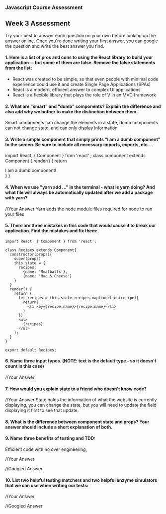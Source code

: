 ### Javascript Course Assessment

## Week 3 Assessment

Try your best to answer each question on your own before looking up the answer online. Once you're done writing your first answer, you can google the question and write the best answer you find.

#### 1. Here is a list of pros and cons to using the React library to build your application -- but some of them are false. Remove the false statements from the list:

- React was created to be simple, so that even people with minimal code experience could use it and create Single Page Applications (SPAs)
- React is a modern, efficient answer to complex UI applications
- React is a flexible library that plays the role of V in an MVC framework


 #### 2. What are "smart" and "dumb" components? Explain the difference and also add why we bother to make the distinction between them.

Smart components can change the elements in a state, dumb components can not change state, and can only display information

#### 3. Write a simple component that simply prints "I am a dumb component" to the screen. Be sure to include all necessary imports, exports, etc...

import React, { Component } from 'react' ;
class component extends Component {
  render() {
    return <div>
      I am a dumb component!
    </div>
  }
}

#### 4. When we use "yarn add ..." in the terminal - what is yarn doing? And what file will always be automatically updated after we add a package with yarn?


 //Your Answer
Yarn adds the node module files required for node to run your files


#### 5. There are three mistakes in this code that would cause it to break our application. Find the mistakes and fix them:

    import React, { Component } from 'react';

    class Recipes extends Component{
      constructor(props){
        super(props)
        this.state = {
          recipes:
            {name: 'Meatballs'},
            {name: 'Mac & Cheese'}
        }
      }
      render() {
        return (
          let recipes = this.state.recipes.map(function(recipe){
            return(
              <li key={recipe.name}>{recipe.name}</li>
            )
          })
          <ul>
            {recipes}
          </ul>
        );
      }
    }

    export default Recipes;

#### 6. Name three input types. (NOTE: text is the default type - so it doesn't count in this case)

 //Your Answer



 #### 7. How would you explain state to a friend who doesn't know code?

 //Your Answer
    State holds the information of what the website is currently displaying, you can change the state, but you will need to update the field displaying it first to see that update.


 #### 8. What is the difference between component state and props? Your answer should include a short explanation of both.


 #### 9. Name three benefits of testing and TDD:
Efficient code with no over engineering,

 //Your Answer


 //Googled Answer


#### 10. List two helpful testing matchers and two helpful enzyme simulators that we can use when writing our tests:


 //Your Answer


 //Googled Answer

